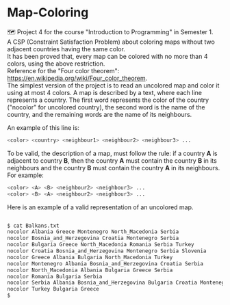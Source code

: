 # Map-Coloring
:world_map: Project 4 for the course "Introduction to Programming" in Semester 1.  
A CSP (Constraint Satisfaction Problem) about coloring maps without two adjacent countries having the same color.   
It has been proved that, every map can be colored with no more than 4 colors, using the above restriction.   
Reference for the "Four color theorem": https://en.wikipedia.org/wiki/Four_color_theorem.  
The simplest version of the project is to read an uncolored map and color it using at most 4 colors. 
A map is described by a text, where each line represents a country. The first word represents the color of the country 
("nocolor" for uncolored country), the second word is the name of the country, and the remaining words are the name of its neighbours.

An example of this line is:  

``` bash
<color> <country> <neighbour1> <neighbour2> <neighbour3> ...
```
To be valid, the description of a map, must follow the rule: if a country **A** is adjacent to country **B**, 
then the country **A** must contain the country **B** in its neighbours and the country **B** must contain the country **A** in its neighbours.  
For example:

``` bash
<color> <A> <B> <neighbour2> <neighbour3> ...
<color> <B> <A> <neighbour2> <neighbour3> ...

```

Here is an example of a valid representation of an uncolored map.

``` bash

$ cat Balkans.txt
nocolor Albania Greece Montenegro North_Macedonia Serbia
nocolor Bosnia_and_Herzegovina Croatia Montenegro Serbia
nocolor Bulgaria Greece North_Macedonia Romania Serbia Turkey
nocolor Croatia Bosnia_and_Herzegovina Montenegro Serbia Slovenia
nocolor Greece Albania Bulgaria North_Macedonia Turkey
nocolor Montenegro Albania Bosnia_and_Herzegovina Croatia Serbia
nocolor North_Macedonia Albania Bulgaria Greece Serbia
nocolor Romania Bulgaria Serbia
nocolor Serbia Albania Bosnia_and_Herzegovina Bulgaria Croatia Montenegro North_Macedonia Romania nocolor Slovenia Croatia
nocolor Turkey Bulgaria Greece
$

```
